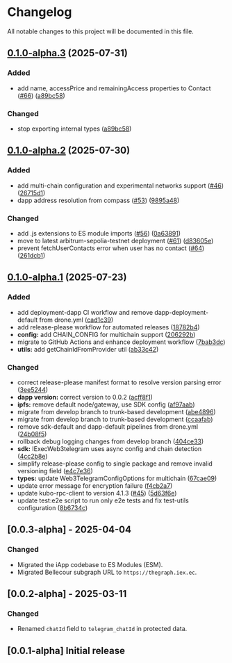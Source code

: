 # Changelog

All notable changes to this project will be documented in this file.

## [0.1.0-alpha.3](https://github.com/iExecBlockchainComputing/web3telegram-sdk/compare/web3telegram-v0.1.0-alpha.2...web3telegram-v0.1.0-alpha.3) (2025-07-31)


### Added

* add name, accessPrice and remainingAccess properties to Contact ([#66](https://github.com/iExecBlockchainComputing/web3telegram-sdk/issues/66)) ([a89bc58](https://github.com/iExecBlockchainComputing/web3telegram-sdk/commit/a89bc584e28d164282776af25b82061fbf7e54b9))


### Changed

* stop exporting internal types ([a89bc58](https://github.com/iExecBlockchainComputing/web3telegram-sdk/commit/a89bc584e28d164282776af25b82061fbf7e54b9))

## [0.1.0-alpha.2](https://github.com/iExecBlockchainComputing/web3telegram-sdk/compare/web3telegram-v0.1.0-alpha.1...web3telegram-v0.1.0-alpha.2) (2025-07-30)


### Added

* add multi-chain configuration and experimental networks support ([#46](https://github.com/iExecBlockchainComputing/web3telegram-sdk/issues/46)) ([26715d1](https://github.com/iExecBlockchainComputing/web3telegram-sdk/commit/26715d164bd574d41d01ba5b31853ee10ca6b37e))
* dapp address resolution from compass ([#53](https://github.com/iExecBlockchainComputing/web3telegram-sdk/issues/53)) ([9895a48](https://github.com/iExecBlockchainComputing/web3telegram-sdk/commit/9895a482006e4f97d8195605559f8af17d89092c))


### Changed

* add .js extensions to ES module imports ([#56](https://github.com/iExecBlockchainComputing/web3telegram-sdk/issues/56)) ([0a63891](https://github.com/iExecBlockchainComputing/web3telegram-sdk/commit/0a638918b08e7c2f9f62bf155609f267d39e3ba5))
* move to latest arbitrum-sepolia-testnet deployment ([#61](https://github.com/iExecBlockchainComputing/web3telegram-sdk/issues/61)) ([d83605e](https://github.com/iExecBlockchainComputing/web3telegram-sdk/commit/d83605e369e75aff91690d2958b1345147cb367e))
* prevent fetchUserContacts error when user has no contact ([#64](https://github.com/iExecBlockchainComputing/web3telegram-sdk/issues/64)) ([261dcb1](https://github.com/iExecBlockchainComputing/web3telegram-sdk/commit/261dcb1cec05641555966df85f58cceb78f3ad15))

## [0.1.0-alpha.1](https://github.com/iExecBlockchainComputing/web3telegram-sdk/compare/web3telegram-v0.1.0-alpha.0...web3telegram-v0.1.0-alpha.1) (2025-07-23)


### Added

* add deployment-dapp CI workflow and remove dapp-deployment-default from drone.yml ([cad1c39](https://github.com/iExecBlockchainComputing/web3telegram-sdk/commit/cad1c3960524d9e1db87de0ef3254cb88fe152e9))
* add release-please workflow for automated releases ([18782b4](https://github.com/iExecBlockchainComputing/web3telegram-sdk/commit/18782b44d70cde0616c81ddd6ea05e87624f39b5))
* **config:** add CHAIN_CONFIG for multichain support ([206292b](https://github.com/iExecBlockchainComputing/web3telegram-sdk/commit/206292b17d0c0e20eff18a11ad1abaf6e3e3b48d))
* migrate to GitHub Actions and enhance deployment workflow  ([7bab3dc](https://github.com/iExecBlockchainComputing/web3telegram-sdk/commit/7bab3dcb63198d688437806393a30ae70f40ccaf))
* **utils:** add getChainIdFromProvider util ([ab33c42](https://github.com/iExecBlockchainComputing/web3telegram-sdk/commit/ab33c4259be46c3af4c4adc79d59e2cd3cd6d131))


### Changed

* correct release-please manifest format to resolve version parsing error ([3ee5244](https://github.com/iExecBlockchainComputing/web3telegram-sdk/commit/3ee5244c4f63c16e02eec0451b805e56f3491cd7))
* **dapp version:** correct version to 0.0.2 ([acff8f1](https://github.com/iExecBlockchainComputing/web3telegram-sdk/commit/acff8f1b37d2faef7c52a6ee9027dc0014030a38))
* **ipfs:** remove default node/gateway, use SDK config ([af97aab](https://github.com/iExecBlockchainComputing/web3telegram-sdk/commit/af97aab4f212e86380114e596d5852a71527c361))
* migrate from develop branch to trunk-based development ([abe4896](https://github.com/iExecBlockchainComputing/web3telegram-sdk/commit/abe4896715eb5b14aa0aa462031980c95a94e8cb))
* migrate from develop branch to trunk-based development ([ccaafab](https://github.com/iExecBlockchainComputing/web3telegram-sdk/commit/ccaafab2d8c4266293ab9635e75a01ac5e502cef))
* remove sdk-default and dapp-default pipelines from drone.yml ([24b08f5](https://github.com/iExecBlockchainComputing/web3telegram-sdk/commit/24b08f5451aca3d09d037fe709cefadee169629a))
* rollback debug logging changes from develop branch ([404ce33](https://github.com/iExecBlockchainComputing/web3telegram-sdk/commit/404ce33e7d0705c274155813951284cd1830a3d2))
* **sdk:** IExecWeb3telegram uses async config and chain detection ([4cc2b8e](https://github.com/iExecBlockchainComputing/web3telegram-sdk/commit/4cc2b8e10877f5602bf12f9792caa754729c6373))
* simplify release-please config to single package and remove invalid versioning field ([e4c7e36](https://github.com/iExecBlockchainComputing/web3telegram-sdk/commit/e4c7e36fd91d92c8d6497420945ffaca3db7fa87))
* **types:** update Web3TelegramConfigOptions for multichain ([67cae09](https://github.com/iExecBlockchainComputing/web3telegram-sdk/commit/67cae0990fb7c09447cbd4f4ed68ce58e9e04409))
* update error message for encryption failure ([f4cb2a7](https://github.com/iExecBlockchainComputing/web3telegram-sdk/commit/f4cb2a7001399e81bfa2d77b1b1670273920a9dc))
* update kubo-rpc-client to version 4.1.3 ([#45](https://github.com/iExecBlockchainComputing/web3telegram-sdk/issues/45)) ([5d63f6e](https://github.com/iExecBlockchainComputing/web3telegram-sdk/commit/5d63f6ed9584628208ed7bb3fd8686bf337b3604))
* update test:e2e script to run only e2e tests and fix test-utils configuration ([8b6734c](https://github.com/iExecBlockchainComputing/web3telegram-sdk/commit/8b6734c19af5eb2f67a58bc4ee3e4378d93a3cfc))

## [0.0.3-alpha] - 2025-04-04

### Changed

- Migrated the iApp codebase to ES Modules (ESM).
- Migrated Bellecour subgraph URL to `https://thegraph.iex.ec`.

## [0.0.2-alpha] - 2025-03-11

### Changed

- Renamed `chatId` field to `telegram_chatId` in protected data.

## [0.0.1-alpha] Initial release
